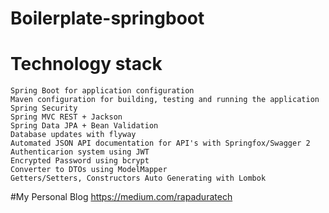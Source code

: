 # Boilerplate-springboot

# Technology stack 
	Spring Boot for application configuration
	Maven configuration for building, testing and running the application
	Spring Security
	Spring MVC REST + Jackson
	Spring Data JPA + Bean Validation
	Database updates with flyway
	Automated JSON API documentation for API's with Springfox/Swagger 2
	Authenticarion system using JWT
	Encrypted Password using bcrypt
	Converter to DTOs using ModelMapper
	Getters/Setters, Constructors Auto Generating with Lombok
	
#My Personal Blog
	https://medium.com/rapaduratech
